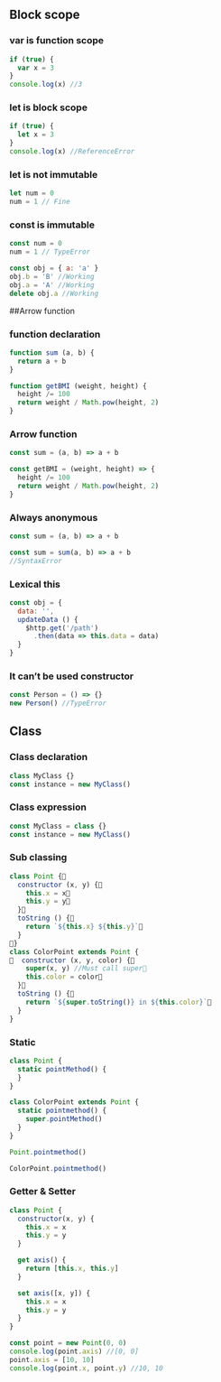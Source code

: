## Block scope
### var is function scope
```javascript
if (true) {
  var x = 3
}
console.log(x) //3
```
### let is block scope
```javascript
if (true) {
  let x = 3
}
console.log(x) //ReferenceError
```
### let is not immutable
```javascript
let num = 0
num = 1 // Fine
```
### const is immutable
```javascript
const num = 0
num = 1 // TypeError

const obj = { a: 'a' }
obj.b = 'B' //Working
obj.a = 'A' //Working
delete obj.a //Working
```
##Arrow function
### function declaration
```javascript
function sum (a, b) {
  return a + b
}

function getBMI (weight, height) {
  height /= 100
  return weight / Math.pow(height, 2)
}
```
### Arrow function
```javascript
const sum = (a, b) => a + b

const getBMI = (weight, height) => {
  height /= 100
  return weight / Math.pow(height, 2)
}
```
### Always anonymous
```javascript
const sum = (a, b) => a + b

const sum = sum(a, b) => a + b
//SyntaxError
```
### Lexical this
```javascript
const obj = {
  data: '',
  updateData () {
    $http.get('/path')
      .then(data => this.data = data)
  }
}
```
### It can’t be used constructor
```javascript
const Person = () => {}
new Person() //TypeError
```

## Class
### Class declaration
```javascript
class MyClass {}
const instance = new MyClass()
```
### Class expression
```javascript
const MyClass = class {}
const instance = new MyClass()
```
### Sub classing
```javascript
class Point {
  constructor (x, y) {
    this.x = x    
    this.y = y  
  }  
  toString () {    
    return `${this.x} ${this.y}`  
  }
}
class ColorPoint extends Point {
  constructor (x, y, color) {    
    super(x, y) //Must call super    
    this.color = color  
  }  
  toString () {    
    return `${super.toString()} in ${this.color}`  
  }
}
```
### Static
```javascript
class Point {
  static pointMethod() {
  }
}

class ColorPoint extends Point {
  static pointmethod() {
    super.pointMethod()
  }
}

Point.pointmethod()

ColorPoint.pointmethod()
```
### Getter & Setter
```javascript
class Point {
  constructor(x, y) {
    this.x = x
    this.y = y
  }

  get axis() {
    return [this.x, this.y]
  }

  set axis([x, y]) {
    this.x = x
    this.y = y
  }
}

const point = new Point(0, 0)
console.log(point.axis) //[0, 0]
point.axis = [10, 10]
console.log(point.x, point.y) //10, 10
```
